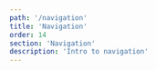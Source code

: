 ```yaml
---
path: '/navigation'
title: 'Navigation'
order: 14
section: 'Navigation'
description: 'Intro to navigation'
---
```

